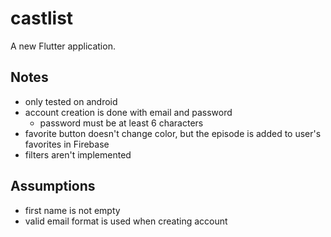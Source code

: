 # castlist

A new Flutter application.

## Notes
- only tested on android
- account creation is done with email and password
  - password must be at least 6 characters
- favorite button doesn't change color, but the episode is added to user's favorites in Firebase
- filters aren't implemented

## Assumptions
- first name is not empty
- valid email format is used when creating account
